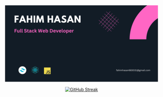 ![alt text](https://raw.githubusercontent.com/FahimHasan683031/FahimHasan683031/main/assets/Fahim%20Hasan%20(1).png)

<p align="center">
  <a href="https://git.io/streak-stats">
    <img src="https://github-readme-streak-stats.herokuapp.com?user=FahimHasan683031" alt="GitHub Streak" />
  </a>
</p>
